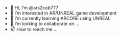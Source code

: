 - 👋 Hi, I’m @ars2cob777
- 👀 I’m interested in AR/UNREAL game development
- 🌱 I’m currently learning ARCORE using UNREAL
- 💞️ I’m looking to collaborate on ...
- 📫 How to reach me ...

<!---
ars2cob777/ars2cob777 is a ✨ special ✨ repository because its `README.md` (this file) appears on your GitHub profile.
You can click the Preview link to take a look at your changes.
--->

